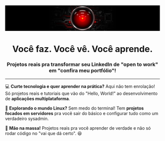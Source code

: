 ![banner](banner.jpg)
<h1 align="center">Você faz. Você vê. Você aprende.</h1>
<h3 align="center">Projetos reais pra transformar seu LinkedIn de "open to work" em "confira meu portfólio"! </h3>
<hr>

💻 **Curte tecnologia e quer aprender na prática?** Aqui não tem enrolação! Só projetos reais e tutoriais que vão do "Hello, World!" ao desenvolvimento de **aplicações multiplataforma**.

🐧 **Explorando o mundo Linux?** Sem medo do terminal! Tem **projetos focados em servidores** pra você sair do básico e configurar tudo como um verdadeiro sysadmin.

🚀 **Mão na massa!** Projetos reais pra você aprender de verdade e não só rodar código no "vai que dá certo". 😆

